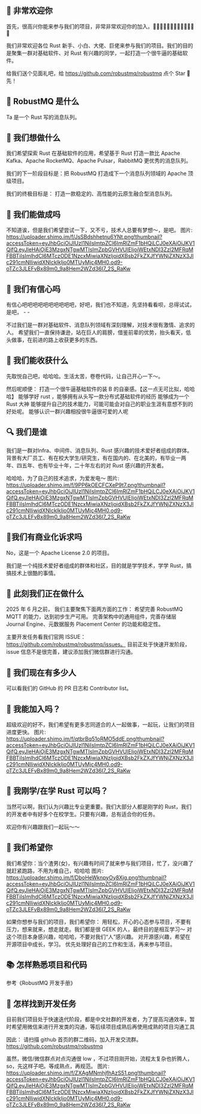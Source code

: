 ## 🌟 非常欢迎你
首先，很高兴你能来参与我们的项目，非常非常欢迎你的加入。🎉🎉🎉🎉🎉🎉🎉🎉🎉🎉🎉🎉🎉

我们非常欢迎各位 Rust 新手、小白、大佬、巨佬来参与我们的项目。我们的目的是聚集一群对基础软件、对 Rust 有兴趣的同学，一起打造一个很牛逼的基础软件。

给我们送个见面礼吧，给 https://github.com/robustmq/robustmq 点个 Star 🌟先！

## 👫 RobustMQ 是什么
Ta 是一个 Rust 写的消息队列。

## 🌈 我们想做什么
我们希望探索 Rust 在基础软件的应用，希望基于 Rust 打造一款比 Apache Kafka、Apache RocketMQ、Apache Pulsar，RabbitMQ 更优秀的消息队列。

我们的下一阶段目标是：把 RobustMQ 打造成下一个消息队列领域的 Apache 顶级项目。

我们的终极目标是： 打造一款稳定的、高性能的云原生融合型消息队列。

## 🎉 我们能做成吗
不知道诶，但是我们希望尝试一下，又不亏，技术人总要有梦想～，是吧。
图片: https://uploader.shimo.im/f/JsSBdshhetnu6YNt.png!thumbnail?accessToken=eyJhbGciOiJIUzI1NiIsImtpZCI6ImRlZmF1bHQiLCJ0eXAiOiJKV1QifQ.eyJleHAiOjE3MzgxNTgwMTIsImZpbGVHVUlEIjoiWEtxNDI3Zzl2MFRqMFBBTiIsImlhdCI6MTczODE1NzcxMiwiaXNzIjoidXBsb2FkZXJfYWNjZXNzX3Jlc291cmNlIiwidXNlcklkIjo0MTUyMjc4MH0.od9-oTZc3JLEFvBx89m0_9a8Hem2WZd36I7_2S_RaKw

## 🤝 我们有信心吗
有信心吧吧吧吧吧吧吧吧吧吧，好吧，我们也不知道，先坚持看看呗，总得试试，是吧， - -

不过我们是一群对基础软件、消息队列领域有深刻理解，对技术很有激情、追求的人。 希望我们一直保持谦逊，站在巨人的肩膀，借鉴前辈的优势，抬头看天，低头做事，在前进的路上收获更多的东西。

## 🏰 我们能收获什么
先取悦自己吧，哈哈哈。生活太苦，卷卷代码，让自己开心一下～。

然后呢顺便：
打造一个很牛逼基础软件的装 B 的自豪感。【这一点无可比拟，哈哈哈】
能够学好 rust ，能够拥有从头写一款分布式基础软件的经历
能够成为一个 Rust 大神
能够提升自己的技术能力，可能可能会对自己的职业生涯有意想不到的好处呢。
能够认识一群兴趣相投很牛逼很可爱的人呢

## 🔍 我们是谁
我们是一群对Infra、中间件、消息队列、Rust 感兴趣的技术爱好者组成的群体。背景有大厂员工、有在校大学生/研究生，有在国内的、在北美的，有毕业一两年、四五年、也有毕业十年，二十年左右的对 Rust 感兴趣的开发者。

哈哈哈，为了自己的技术追求，为爱发电～
图片: https://uploader.shimo.im/f/9PP6kOECFCXeP9t7.png!thumbnail?accessToken=eyJhbGciOiJIUzI1NiIsImtpZCI6ImRlZmF1bHQiLCJ0eXAiOiJKV1QifQ.eyJleHAiOjE3MzgxNTgwMTIsImZpbGVHVUlEIjoiWEtxNDI3Zzl2MFRqMFBBTiIsImlhdCI6MTczODE1NzcxMiwiaXNzIjoidXBsb2FkZXJfYWNjZXNzX3Jlc291cmNlIiwidXNlcklkIjo0MTUyMjc4MH0.od9-oTZc3JLEFvBx89m0_9a8Hem2WZd36I7_2S_RaKw

## 🎯我们有商业化诉求吗
No，这是一个 Apache License 2.0 的项目。

我们是一个纯技术爱好者组成的群体和社区，目的就是学学技术，学学 Rust，搞搞技术上很酷的事情。

## 📜 此刻我们正在做什么
2025 年 6 月之前， 我们主要聚焦下面两方面的工作：
希望完善 RobustMQ MQTT 的能力，达到初步生产可用。
完善架构中的通用组件，完善存储层 Journal Engine、元数据服务 Placement Center 的功能和稳定性。

主要开发任务看我们官网 ISSUE： https://github.com/robustmq/robustmq/issues。
目前正处于快速开发阶段，issue 信息不是很完善，建议添加我们微信群进行沟通。

## 💬 我们现在有多少人
可以看我们的 GitHub 的 PR 日志和 Contributor list。

## 👥 我能加入吗？
超级欢迎的好不，我们希望有更多志同道合的人一起做事，一起玩，让我们的项目进度更快。
图片: https://uploader.shimo.im/f/qtbrBq51oRMO5ddE.png!thumbnail?accessToken=eyJhbGciOiJIUzI1NiIsImtpZCI6ImRlZmF1bHQiLCJ0eXAiOiJKV1QifQ.eyJleHAiOjE3MzgxNTgwMTIsImZpbGVHVUlEIjoiWEtxNDI3Zzl2MFRqMFBBTiIsImlhdCI6MTczODE1NzcxMiwiaXNzIjoidXBsb2FkZXJfYWNjZXNzX3Jlc291cmNlIiwidXNlcklkIjo0MTUyMjc4MH0.od9-oTZc3JLEFvBx89m0_9a8Hem2WZd36I7_2S_RaKw

## 💌 我刚学/在学 Rust 可以吗？
当然可以啊，我们认为兴趣比专业更重要。我们大部分人都是刚学的 Rust，我们的开发者中有好多个在校学生。只要有兴趣，总有适合你的任务。

欢迎你有兴趣跟我们一起玩～～

## 🔧 我们希望你
我们希望你：当个渣男(女)，有兴趣有时间了就来参与我们项目，忙了，没兴趣了就赶紧跑路，不用为难自己，哈哈哈
图片: https://uploader.shimo.im/f/DboHeWknpyOy8Xjg.png!thumbnail?accessToken=eyJhbGciOiJIUzI1NiIsImtpZCI6ImRlZmF1bHQiLCJ0eXAiOiJKV1QifQ.eyJleHAiOjE3MzgxNTgwMTIsImZpbGVHVUlEIjoiWEtxNDI3Zzl2MFRqMFBBTiIsImlhdCI6MTczODE1NzcxMiwiaXNzIjoidXBsb2FkZXJfYWNjZXNzX3Jlc291cmNlIiwidXNlcklkIjo0MTUyMjc4MH0.od9-oTZc3JLEFvBx89m0_9a8Hem2WZd36I7_2S_RaKw

如果你想参与我们的项目，我们希望你：
用轻松，开心的心态参与项目，不要有压力，想来就来，想走就走。我们都是很 GEEK 的人，最终目的是相互学习～
对这个项目本身感兴趣，哈哈哈，不要对我们“人”感兴趣。
对开源感兴趣，希望在开源项目中成长，学习。
优先处理好自己的工作和生活，再来参与项目。


## 📚 怎样熟悉项目和代码
参考《RobustMQ 开发手册》

## 🔮 怎样找到开发任务
目前我们项目处于快速迭代阶段，都是中文社群的开发者，为了提高沟通效率，暂时希望用微信来进行开发类的沟通，等后续项目成熟后再使用成熟的项目沟通工具

因此：
请扫描 github 首页的群二维码，加入开发交流群。https://github.com/robustmq/robustmq

虽然，微信/微信群点对点沟通很 low ，不过项目刚开始，流程太复杂也折腾人，so，先这样子吧。等成熟点，再规范。
图片: https://uploader.shimo.im/f/ZXAgMNmhjfhAzS51.png!thumbnail?accessToken=eyJhbGciOiJIUzI1NiIsImtpZCI6ImRlZmF1bHQiLCJ0eXAiOiJKV1QifQ.eyJleHAiOjE3MzgxNTgwMTIsImZpbGVHVUlEIjoiWEtxNDI3Zzl2MFRqMFBBTiIsImlhdCI6MTczODE1NzcxMiwiaXNzIjoidXBsb2FkZXJfYWNjZXNzX3Jlc291cmNlIiwidXNlcklkIjo0MTUyMjc4MH0.od9-oTZc3JLEFvBx89m0_9a8Hem2WZd36I7_2S_RaKw